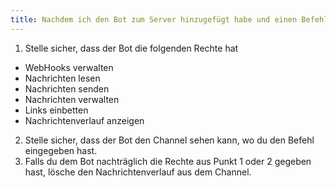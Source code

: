 ```yaml
---
title: Nachdem ich den Bot zum Server hinzugefügt habe und einen Befehl eingegeben habe, antwortet er nicht.
---
```


1. Stelle sicher, dass der Bot die folgenden Rechte hat

- WebHooks verwalten
- Nachrichten lesen
- Nachrichten senden
- Nachrichten verwalten
- Links einbetten
- Nachrichtenverlauf anzeigen

2. Stelle sicher, dass der Bot den Channel sehen kann, wo du den Befehl eingegeben hast.
3. Falls du dem Bot nachträglich die Rechte aus Punkt 1 oder 2 gegeben hast, lösche den Nachrichtenverlauf aus dem
   Channel.
